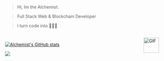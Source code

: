 > Hi, Im the Alchemist.

> Full Stack Web & Blockchain Developer

> I turn code into 💎💎💎


<!--START_SECTION:waka-->

<!--END_SECTION:waka-->

<br />

<img align="right" alt="GIF" src="https://user-images.githubusercontent.com/5355808/139111924-210cc6fa-9fb1-4dac-929d-6324a5836a92.gif" width="50" height="50" />

[![Alchemist's GitHub stats](https://github-readme-stats.vercel.app/api?username=DrMaxis&show_icons=true&theme=outrun&count_private=true)](https://github.com/DrMaxis/github-readme-stats)




![](https://visitor-badge.glitch.me/badge?page_id=DrMaxis.DrMaxis)